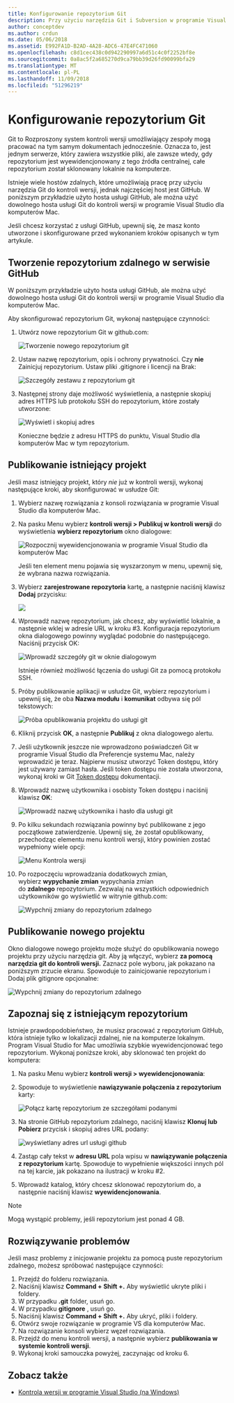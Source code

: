 ```yaml
---
title: Konfigurowanie repozytorium Git
description: Przy użyciu narzędzia Git i Subversion w programie Visual Studio dla komputerów Mac.
author: conceptdev
ms.author: crdun
ms.date: 05/06/2018
ms.assetid: E992FA1D-B2AD-4A28-ADC6-47E4FC471060
ms.openlocfilehash: c8d1cec438c0d942290997a6d51c4c0f2252bf8e
ms.sourcegitcommit: 0a8ac5f2a685270d9ca79bb39d26fd90099bfa29
ms.translationtype: MT
ms.contentlocale: pl-PL
ms.lasthandoff: 11/09/2018
ms.locfileid: "51296219"
---
```

# <a name="set-up-a-git-repository"></a>Konfigurowanie repozytorium Git

Git to Rozproszony system kontroli wersji umożliwiający zespoły mogą pracować na tym samym dokumentach jednocześnie. Oznacza to, jest jednym serwerze, który zawiera wszystkie pliki, ale zawsze wtedy, gdy repozytorium jest wyewidencjonowany z tego źródła centralnej, całe repozytorium został sklonowany lokalnie na komputerze.

Istnieje wiele hostów zdalnych, które umożliwiają pracę przy użyciu narzędzia Git do kontroli wersji, jednak najczęściej host jest GitHub. W poniższym przykładzie użyto hosta usługi GitHub, ale można użyć dowolnego hosta usługi Git do kontroli wersji w programie Visual Studio dla komputerów Mac.

Jeśli chcesz korzystać z usługi GitHub, upewnij się, że masz konto utworzone i skonfigurowane przed wykonaniem kroków opisanych w tym artykule.

## <a name="creating-a-remote-repo-on-github"></a>Tworzenie repozytorium zdalnego w serwisie GitHub

W poniższym przykładzie użyto hosta usługi GitHub, ale można użyć dowolnego hosta usługi Git do kontroli wersji w programie Visual Studio dla komputerów Mac.

Aby skonfigurować repozytorium Git, wykonaj następujące czynności:

1. Utwórz nowe repozytorium Git w github.com:

    ![Tworzenie nowego repozytorium git](media/version-control-git1-sml.png)

2. Ustaw nazwę repozytorium, opis i ochrony prywatności. Czy **nie** Zainicjuj repozytorium. Ustaw pliki .gitignore i licencji na Brak:

    ![Szczegóły zestawu z repozytorium git](media/version-control-git2.png)

3. Następnej strony daje możliwość wyświetlenia, a następnie skopiuj adres HTTPS lub protokołu SSH do repozytorium, które zostały utworzone:

    ![Wyświetl i skopiuj adres](media/version-control-git3.png)

   Konieczne będzie z adresu HTTPS do punktu, Visual Studio dla komputerów Mac w tym repozytorium.

## <a name="publishing-an-existing-project"></a>Publikowanie istniejący projekt

Jeśli masz istniejący projekt, który _nie_ już w kontroli wersji, wykonaj następujące kroki, aby skonfigurować w usłudze Git:

1.  Wybierz nazwę rozwiązania z konsoli rozwiązania w programie Visual Studio dla komputerów Mac.

2. Na pasku Menu wybierz **kontroli wersji > Publikuj w kontroli wersji** do wyświetlenia **wybierz repozytorium** okno dialogowe:

    ![Rozpocznij wyewidencjonowania w programie Visual Studio dla komputerów Mac](media/version-control-git4-sml.png)

    Jeśli ten element menu pojawia się wyszarzonym w menu, upewnij się, że wybrana nazwa rozwiązania.

3. Wybierz **zarejestrowane repozytoria** kartę, a następnie naciśnij klawisz **Dodaj** przycisku:

    ![](media/version-control-git5.png)

4. Wprowadź nazwę repozytorium, jak chcesz, aby wyświetlić lokalnie, a następnie wklej w adresie URL w kroku #3. Konfiguracja repozytorium okna dialogowego powinny wyglądać podobnie do następującego. Naciśnij przycisk OK:

    ![Wprowadź szczegóły git w oknie dialogowym](media/version-control-git6.png)

    Istnieje również możliwość łączenia do usługi Git za pomocą protokołu SSH.

5. Próby publikowanie aplikacji w usłudze Git, wybierz repozytorium i upewnij się, że oba **Nazwa modułu** i **komunikat** odbywa się pól tekstowych:

    ![Próba opublikowania projektu do usługi git](media/version-control-git7.png)

6. Kliknij przycisk **OK**, a następnie **Publikuj** z okna dialogowego alertu.

7. Jeśli użytkownik jeszcze nie wprowadzono poświadczeń Git w programie Visual Studio dla Preferencje systemu Mac, należy wprowadzić je teraz. Najpierw musisz utworzyć Token dostępu, który jest używany zamiast hasła. Jeśli token dostępu nie została utworzona, wykonaj kroki w Git [Token dostępu](https://help.github.com/articles/creating-an-access-token-for-command-line-use/) dokumentacji.

8. Wprowadź nazwę użytkownika i osobisty Token dostępu i naciśnij klawisz **OK**:

    ![Wprowadź nazwę użytkownika i hasło dla usługi git](media/version-control-git9-sml.png)

9. Po kilku sekundach rozwiązania powinny być publikowane z jego początkowe zatwierdzenie. Upewnij się, że został opublikowany, przechodząc elementu menu kontroli wersji, który powinien zostać wypełniony wiele opcji:

    ![Menu Kontrola wersji](media/version-control-git10.png)

10. Po rozpoczęciu wprowadzania dodatkowych zmian, wybierz **wypychanie zmian** wypychania zmian do **zdalnego** repozytorium. Zezwalaj na wszystkich odpowiednich użytkowników go wyświetlić w witrynie github.com:

    ![Wypchnij zmiany do repozytorium zdalnego](media/version-control-git11.png)

## <a name="publishing-a-new-project"></a>Publikowanie nowego projektu

Okno dialogowe nowego projektu może służyć do opublikowania nowego projektu przy użyciu narzędzia git. Aby ją włączyć, wybierz **za pomocą narzędzia git do kontroli wersji.** Zaznacz pole wyboru, jak pokazano na poniższym zrzucie ekranu. Spowoduje to zainicjowanie repozytorium i Dodaj plik gitignore opcjonalne:

![Wypchnij zmiany do repozytorium zdalnego](media/version-control-git12.png)

## <a name="check-out-an-existing-repository"></a>Zapoznaj się z istniejącym repozytorium

Istnieje prawdopodobieństwo, że musisz pracować z repozytorium GitHub, która istnieje tylko w lokalizacji zdalnej, nie na komputerze lokalnym. Program Visual Studio for Mac umożliwia szybkie wyewidencjonować tego repozytorium. Wykonaj poniższe kroki, aby sklonować ten projekt do komputera:

1. Na pasku Menu wybierz **kontroli wersji > wyewidencjonowania**:

2. Spowoduje to wyświetlenie **nawiązywanie połączenia z repozytorium** karty:

    ![Połącz kartę repozytorium ze szczegółami podanymi](media/version-control-git13.png)

3. Na stronie GitHub repozytorium zdalnego, naciśnij klawisz **Klonuj lub Pobierz** przycisk i skopiuj adres URL podany:

    ![wyświetlany adres url usługi github](media/version-control-git14.png)

4. Zastąp cały tekst w **adresu URL** pola wpisu w **nawiązywanie połączenia z repozytorium** kartę. Spowoduje to wypełnienie większości innych pól na tej karcie, jak pokazano na ilustracji w kroku #2.

5. Wprowadź katalog, który chcesz sklonować repozytorium do, a następnie naciśnij klawisz **wyewidencjonowania**.

> [!NOTE]
> Mogą wystąpić problemy, jeśli repozytorium jest ponad 4 GB.

## <a name="troubleshooting"></a>Rozwiązywanie problemów

Jeśli masz problemy z inicjowanie projektu za pomocą puste repozytorium zdalnego, możesz spróbować następujące czynności:

1. Przejdź do folderu rozwiązania.
1. Naciśnij klawisz **Command + Shift +.** Aby wyświetlić ukryte pliki i foldery.
1. W przypadku **.git** folder, usuń go.
1. W przypadku **gitignore** , usuń go.
1. Naciśnij klawisz **Command + Shift +.** Aby ukryć, pliki i foldery.
1. Otwórz swoje rozwiązanie w programie VS dla komputerów Mac.
1. Na rozwiązanie konsoli wybierz węzeł rozwiązania.
1. Przejdź do menu kontroli wersji, a następnie wybierz **publikowania w systemie kontroli wersji**.
1. Wykonaj kroki samouczka powyżej, zaczynając od kroku 6.

## <a name="see-also"></a>Zobacz także

- [Kontrola wersji w programie Visual Studio (na Windows)](/visualstudio/version-control/)